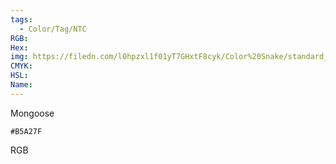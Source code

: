 ```yaml
---
tags:
  - Color/Tag/NTC
RGB:
Hex:
img: https://filedn.com/l0hpzxl1f01yT7GHxtF8cyk/Color%20Snake/standard_csv_to_svg/%23/B5A27F.svg
CMYK:
HSL:
Name:
---
```

Mongoose
```palette
#B5A27F
```
RGB
